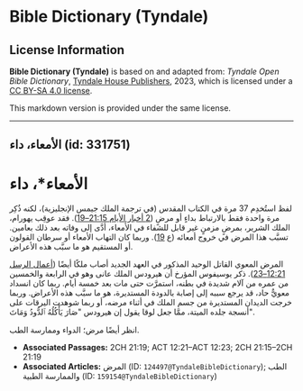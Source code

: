 # Bible Dictionary (Tyndale)

## License Information

**Bible Dictionary (Tyndale)** is based on and adapted from: _Tyndale Open Bible Dictionary_, [Tyndale House Publishers](https://tyndaleopenresources.com/), 2023, which is licensed under a [CC BY-SA 4.0 license](https://creativecommons.org/licenses/by-sa/4.0/legalcode.en).

This markdown version is provided under the same license.



--------------------------------

## الأمعاء، داء (id: 331751)

الأمعاء\*، داء
==============

لفظ استُخدِم 37 مرة في الكتاب المقدس (في ترجمة الملك جيمس الإنجليزية)، لكنه ذُكِر مرة واحدة فقط بالارتباط بداءٍ أو مرضٍ ([2 أخبار الأيام 21:15–19](https://ref.ly/2Chr21:15-2Chr21:19)). فقد عوقِب يهورام، الملك الشرير، بمرضٍ مزمنٍ غير قابل للشفاء في الأمعاء، أدَّى إلى وفاته بعد ذلك بعامين. تسبَّب هذا المرض في خروج أمعائه (ع [19](https://ref.ly/2Chr21:19)). وربما كان التهاب الأمعاء أو سرطان القولون أو المستقيم هو ما سبَّب هذه الأعراض.

المرض المعوي القاتل الوحيد المذكور في العهد الجديد أصاب ملكًا أيضًا ([أعمال الرسل 12:21–23](https://ref.ly/Acts12:21-Acts12:23)). ذكر يوسيفوس المؤرخ أن هيرودس الملك عانى وهو في الرابعة والخمسين من عمره من آلام شديدة في بطنه، استمرَّت حتى مات بعد خمسة أيام. ربما كان انسداد معويٌّ حاد، قد يرجع سببه إلى إصابة بالدودة المستديرة، هو ما سبَّب هذه الأعراض. وربما خرجت الديدان المستديرة من جسم الملك في أثناء مرضه، أو ربما شوهدت اليرقات على أنسجة جلده الميتة، ممَّا جعل لوقا يقول إن هيرودس "صَارَ يَأْكُلُهُ ٱلدُّودُ وَمَاتَ".

انظر أيضًا مرض؛ الدواء وممارسة الطب.

* **Associated Passages:** 2CH 21:19; ACT 12:21–ACT 12:23; 2CH 21:15–2CH 21:19
* **Associated Articles:** المرض (ID: `124497@TyndaleBibleDictionary`); الطب والممارسة الطبية (ID: `159154@TyndaleBibleDictionary`)

